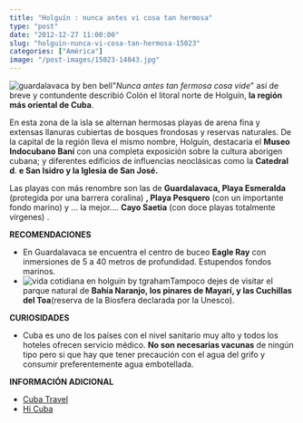 ```yaml
---
title: "Holguín : nunca antes vi cosa tan hermosa"
type: "post"
date: "2012-12-27 11:00:00"
slug: "holguin-nunca-vi-cosa-tan-hermosa-15023"
categories: ["América"]
image: "/post-images/15023-14843.jpg"
---
```


 ![guardalavaca by ben bell](/post-images/15023-14843.jpg "guardalavaca by ben bell")"*Nunca antes tan fermosa cosa vide*" así de breve y contundente describió Colón el litoral norte de Holguín, **la región más oriental de Cuba**.

 En esta zona de la isla se alternan hermosas playas de arena fina y extensas llanuras cubiertas de bosques frondosas y reservas naturales. De la capital de la región lleva el mismo nombre, Holguín, destacaría el **Museo Indocubano Baní** con una completa exposición sobre la cultura aborigen cubana; y diferentes edificios de influencias neoclásicas como la **Catedral d**. **e San Isidro y la Iglesia de San José.**

 Las playas con más renombre son las de **Guardalavaca, Playa Esmeralda** (protegida por una barrera coralina) **, Playa Pesquero** (con un importante fondo marino) y ... la mejor.... **Cayo Saetia** (con doce playas totalmente vírgenes) .

 **RECOMENDACIONES**

- En Guardalavaca se encuentra el centro de buceo **Eagle Ray** con inmersiones de 5 a 40 metros de profundidad. Estupendos fondos marinos.
- ![vida cotidiana en holguin by tgraham](/post-images/15023-14844.jpg "vida cotidiana en holguin by tgraham")Tampoco dejes de visitar el parque natural de **Bahía Naranjo, los pinares de Mayarí, y las Cuchillas del Toa**(reserva de la Biosfera declarada por la Unesco).

 **CURIOSIDADES**

- Cuba es uno de los países con el nivel sanitario muy alto y todos los hoteles ofrecen servicio médico. **No son necesarias vacunas** de ningún tipo pero si que hay que tener precaución con el agua del grifo y consumir preferentemente agua embotellada.

 **INFORMACIÓN ADICIONAL**

- [Cuba Travel](http://www.cubatravel.cu/client/home/index.php)
- [Hi Cuba](http://www.hicuba.com/Mapas/holguin/holguin.htm)